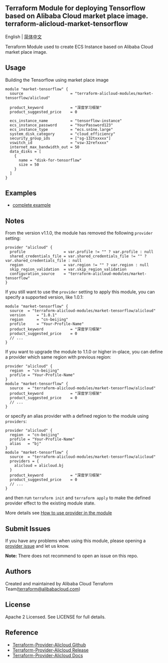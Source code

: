 Terraform Module for deploying Tensorflow based on Alibaba Cloud market place image. 
terraform-alicloud-market-tensorflow
-------

English | [简体中文](https://github.com/terraform-alicloud-modules/terraform-alicloud-market-tensorflow/blob/master/README-CN.md)

Terraform Module used to create ECS Instance based on Alibaba Cloud market place image. 


## Usage

Building the Tensorflow using market place image

```hcl
module "market-tensorflow" {
  source                     = "terraform-alicloud-modules/market-tensorflow/alicloud"

  product_keyword            = "深度学习框架"
  product_suggested_price    = 0

  ecs_instance_name          = "tensorflow-instance"
  ecs_instance_password      = "YourPassword123"
  ecs_instance_type          = "ecs.sn1ne.large"
  system_disk_category       = "cloud_efficiency"
  security_group_ids         = ["sg-132txxxxx"]
  vswitch_id                 = "vsw-32refxxxx"
  internet_max_bandwidth_out = 50
  data_disks = [
    {
      name = "disk-for-tensorflow"
      size = 50
    }
  ]
}  
```

## Examples

* [complete example](https://github.com/terraform-alicloud-modules/terraform-alicloud-market-tensorflow/tree/master/examples/complete)

## Notes
From the version v1.1.0, the module has removed the following `provider` setting:

```hcl
provider "alicloud" {
  profile                 = var.profile != "" ? var.profile : null
  shared_credentials_file = var.shared_credentials_file != "" ? var.shared_credentials_file : null
  region                  = var.region != "" ? var.region : null
  skip_region_validation  = var.skip_region_validation
  configuration_source    = "terraform-alicloud-modules/market-tensorflow"
}
```

If you still want to use the `provider` setting to apply this module, you can specify a supported version, like 1.0.1:

```hcl
module "market-tensorflow" {
  source  = "terraform-alicloud-modules/market-tensorflow/alicloud"
  version     = "1.0.1"
  region      = "cn-beijing"
  profile     = "Your-Profile-Name"
  product_keyword            = "深度学习框架"
  product_suggested_price    = 0
  // ...
}
```

If you want to upgrade the module to 1.1.0 or higher in-place, you can define a provider which same region with
previous region:

```hcl
provider "alicloud" {
  region  = "cn-beijing"
  profile = "Your-Profile-Name"
}
module "market-tensorflow" {
  source  = "terraform-alicloud-modules/market-tensorflow/alicloud"
  product_keyword            = "深度学习框架"
  product_suggested_price    = 0
  // ...
}
```
or specify an alias provider with a defined region to the module using `providers`:

```hcl
provider "alicloud" {
  region  = "cn-beijing"
  profile = "Your-Profile-Name"
  alias   = "bj"
}
module "market-tensorflow" {
  source  = "terraform-alicloud-modules/market-tensorflow/alicloud"
  providers = {
    alicloud = alicloud.bj
  }
  product_keyword            = "深度学习框架"
  product_suggested_price    = 0
  // ...
}
```

and then run `terraform init` and `terraform apply` to make the defined provider effect to the existing module state.

More details see [How to use provider in the module](https://www.terraform.io/docs/language/modules/develop/providers.html#passing-providers-explicitly)

Submit Issues
-------------
If you have any problems when using this module, please opening a [provider issue](https://github.com/terraform-providers/terraform-provider-alicloud/issues/new) and let us know.

**Note:** There does not recommend to open an issue on this repo.

Authors
-------
Created and maintained by Alibaba Cloud Terraform Team(terraform@alibabacloud.com)

License
----
Apache 2 Licensed. See LICENSE for full details.

Reference
---------
* [Terraform-Provider-Alicloud Github](https://github.com/terraform-providers/terraform-provider-alicloud)
* [Terraform-Provider-Alicloud Release](https://releases.hashicorp.com/terraform-provider-alicloud/)
* [Terraform-Provider-Alicloud Docs](https://www.terraform.io/docs/providers/alicloud/index.html)
